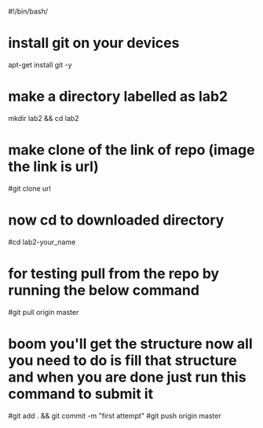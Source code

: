 #!/bin/bash/

# install git on your devices 
apt-get install git -y

# make a directory labelled as lab2
mkdir lab2 && cd lab2

# make clone of the link of repo (image the link is url)
#git clone url

# now cd to downloaded directory
#cd lab2-your_name

# for testing pull from the repo by running the below command
#git pull origin master

# boom you'll get the structure now all you need to do is fill that structure and when you are done just run this command to submit it

#git add . && git commit -m "first attempt"
#git push origin master
